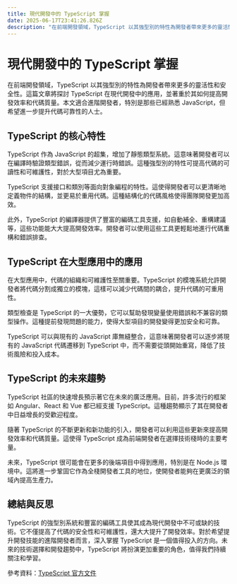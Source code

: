 ```yaml
---
title: 現代開發中的 TypeScript 掌握
date: 2025-06-17T23:41:26.826Z
description: "在前端開發領域，TypeScript 以其強型別的特性為開發者帶來更多的靈活性和安全性。這篇文章將探討 TypeScript 在現代開發中的應用，並著重於其如何提高開發效率和代碼質量。本文適合進階開發者，特別是那些已經熟悉 JavaScript，但希望進一步提升代碼可靠性的人士。"
---
```


# 現代開發中的 TypeScript 掌握

在前端開發領域，TypeScript 以其強型別的特性為開發者帶來更多的靈活性和安全性。這篇文章將探討 TypeScript 在現代開發中的應用，並著重於其如何提高開發效率和代碼質量。本文適合進階開發者，特別是那些已經熟悉 JavaScript，但希望進一步提升代碼可靠性的人士。

## TypeScript 的核心特性

TypeScript 作為 JavaScript 的超集，增加了靜態類型系統。這意味著開發者可以在編譯時驗證類型錯誤，從而減少運行時錯誤。這種強型別的特性可提高代碼的可讀性和可維護性，對於大型項目尤為重要。

TypeScript 支援接口和類別等面向對象編程的特性。這使得開發者可以更清晰地定義物件的結構，並更易於重用代碼。這種結構化的代碼風格使得團隊開發更加高效。

此外，TypeScript 的編譯器提供了豐富的編碼工具支援，如自動補全、重構建議等，這些功能能大大提高開發效率。開發者可以使用這些工具更輕鬆地進行代碼重構和錯誤排查。

## TypeScript 在大型應用中的應用

在大型應用中，代碼的組織和可維護性至關重要。TypeScript 的模塊系統允許開發者將代碼分割成獨立的模塊，這樣可以減少代碼間的耦合，提升代碼的可重用性。

類型檢查是 TypeScript 的一大優勢，它可以幫助發現變量使用錯誤和不兼容的類型操作。這種提前發現問題的能力，使得大型項目的開發變得更加安全和可靠。

TypeScript 可以與現有的 JavaScript 庫無縫整合，這意味著開發者可以逐步將現有的 JavaScript 代碼遷移到 TypeScript 中，而不需要從頭開始重寫，降低了技術風險和投入成本。

## TypeScript 的未來趨勢

TypeScript 社區的快速增長預示著它在未來的廣泛應用。目前，許多流行的框架如 Angular、React 和 Vue 都已經支援 TypeScript。這種趨勢顯示了其在開發者中日益增長的受歡迎程度。

隨著 TypeScript 的不斷更新和新功能的引入，開發者可以利用這些更新來提高開發效率和代碼質量。這使得 TypeScript 成為前端開發者在選擇技術棧時的主要考量。

未來，TypeScript 很可能會在更多的後端項目中得到應用，特別是在 Node.js 環境中。這將進一步鞏固它作為全棧開發者工具的地位，使開發者能夠在更廣泛的領域內提高生產力。

## 總結與反思

TypeScript 的強型別系統和豐富的編碼工具使其成為現代開發中不可或缺的技術。它不僅提高了代碼的安全性和可維護性，還大大提升了開發效率。對於希望提升開發技能的進階開發者而言，深入掌握 TypeScript 是一個值得投入的方向。未來的技術選擇和開發趨勢中，TypeScript 將扮演更加重要的角色，值得我們持續關注和學習。

參考資料：[TypeScript 官方文件](https://www.typescriptlang.org/docs/)